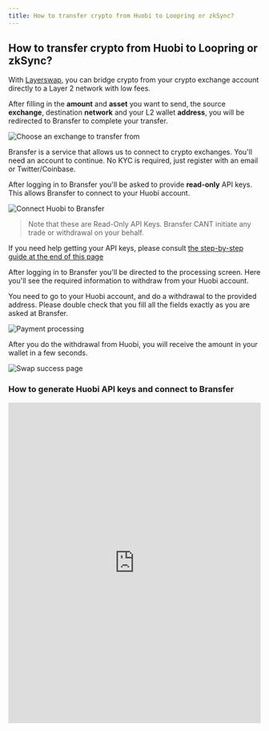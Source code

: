 ```yaml
---
title: How to transfer crypto from Huobi to Loopring or zkSync?
---
```


## How to transfer crypto from Huobi to Loopring or zkSync?

With [Layerswap](/), you can bridge crypto from your crypto exchange account directly to a Layer 2 network with low fees. <br />

After filling in the **amount** and **asset** you want to send, the source **exchange**, destination **network** and your L2 wallet **address**, you will be redirected to Bransfer to complete your transfer.

![Choose an exchange to transfer from](/images/bransfer_choose_exchange.png)

Bransfer is a service that allows us to connect to crypto exchanges.
You'll need an account to continue. No KYC is required, just register with an email or Twitter/Coinbase.

After logging in to Bransfer you'll be asked to provide **read-only** API keys. This allows Bransfer to connect to your Huobi account.  

![Connect Huobi to Bransfer](/images/huobi_connect_bransfer.png)
> Note that these are Read-Only API Keys. Bransfer CANT initiate any trade or withdrawal on your behalf.

If you need help getting your API keys, please consult [the step-by-step guide at the end of this page](#how-to-generate-huobi-api-keys-and-connect-to-bransfer)

After logging in to Bransfer you'll be directed to the processing screen.
Here you'll see the required information to withdraw from your Huobi account. <br />

You need to go to your Huobi account, and do a withdrawal to the provided address.
Please double check that you fill all the fields exactly as you are asked at Bransfer.

![Payment processing](/images/huobi_payment_processing.png)

After you do the withdrawal from Huobi, you will receive the amount in your wallet in a few seconds.

![Swap success page](/images/swap_success.png)

### How to generate Huobi API keys and connect to Bransfer

<iframe src="https://scribehow.com/embed/Connect_Huobi_account_to_Bransfer__oeMdcTLwTVumobFchGKMJA" width="100%" height="640" allowFullScreen frameBorder="0"></iframe>